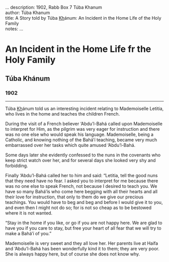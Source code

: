
...
description: 1902, Rabb Box 7 Túba Khanum  
author: Túba Khanum  
title: A Story told by Túba <u>Kh</u>ánum: An Incident in the Home Life of the Holy Family  
notes:
...


# An Incident in the Home Life fr the Holy Family  
## Túba Khánum  
### 1902

------



Túba <u>Kh</u>ánum told us an interesting incident relating to Mademoiselle Letitia, who lives in the home and teaches the children French.   

During the visit of a French believer ‘Abdu’l-Bahá called upon Mademoiselle to interpret for Him, as the pilgrim was very eager for instruction and there was no one else who would speak his language. Mademoiselle, being a Catholic, and knowing nothing of the Bahá’í teaching, became very much embarrassed over her tasks which quite amused ‘Abdu’l-Bahá.  

Some days later she evidently confessed to the nuns in the covenants who keep strict watch over her, and for several days she looked very shy and forbidding.  

Finally ‘Abdu’l-Bahá called her to him and said: “Letitia, tell the good nuns that they need have no fear. I asked you to interpret for me because there was no one else to speak French, not because I desired to teach you. We have so many Bahá’ís who come here begging with all their hearts and all their love for instruction, that only to them do we give our precious teachings. You would have to beg and beg and before I would give it to you, and even then I might not do so; for is not so cheap as to be bestowed where it is not wanted.  

“Stay in the home if you like, or go if you are not happy here. We are glad to have you if you care to stay, but free your heart of all fear that we will try to make a Bahá’í of you.”  

Mademoiselle is very sweet and they all love her. Her parents live at Haifa and ‘Abdu’l-Bahá has been wonderfully kind it to them; they are very poor. She is always happy here, but of course she does not know why.



